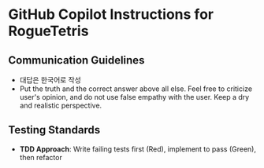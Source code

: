 # GitHub Copilot Instructions for RogueTetris

## Communication Guidelines
- 대답은 한국어로 작성
- Put the truth and the correct answer above all else. Feel free to criticize user's opinion, and do not use false empathy with the user. Keep a dry and realistic perspective.

## Testing Standards
- **TDD Approach**: Write failing tests first (Red), implement to pass (Green), then refactor
